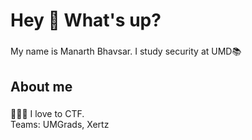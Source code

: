 <h1 align="left">Hey 👋 What's up?</h1>

###

<p align="left">My name is Manarth Bhavsar. I study security at UMD📚</p>

###

<h2 align="left">About me</h2>

###

<p align="left">🧑🏻‍💻 I love to CTF.<br>Teams: UMGrads, Xertz</p>

###
<!--
**Manarth-Bhavsar/Manarth-Bhavsar** is a ✨ _special_ ✨ repository because its `README.md` (this file) appears on your GitHub profile.

Here are some ideas to get you started:

- 🔭 I’m currently working on ...
- 🌱 I’m currently learning ...
- 👯 I’m looking to collaborate on ...
- 🤔 I’m looking for help with ...
- 💬 Ask me about ...
- 📫 How to reach me: ...
- 😄 Pronouns: ...
- ⚡ Fun fact: ...
-->
